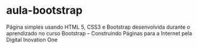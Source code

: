 # aula-bootstrap
Página simples usando HTML 5, CSS3 e Bootstrap desenvolvida durante o aprendizado no curso Bootstrap – Construindo Páginas para a Internet pela Digital Inovation One
